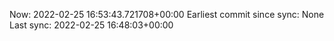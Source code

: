 Now: 2022-02-25 16:53:43.721708+00:00 Earliest commit since sync: None Last sync: 2022-02-25 16:48:03+00:00
